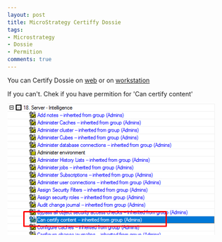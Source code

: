 ```yaml
---
layout: post
title: MicroStrategy Certiffy Dossie
tags:
- Microstrategy
- Dossie
- Permition
comments: true
---
```


You can Certify Dossie on [web](https://community.microstrategy.com/s/article/KB440273-How-to-certify-a-dossier-in-MicroStrategy-Web-10-9-and-newer?language=en_US) or on [workstation](https://www2.microstrategy.com/producthelp/Current/Workstation/WebHelp/Lang_1033/Content/Certifying_objects.htm)

If you can't. Chek if you have permition for 'Can certify content'

![Permition](https://raw.githubusercontent.com/kl82slo/kl82slo.github.io/main/_posts/20210505_0001/permition_certify.png)
